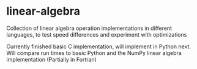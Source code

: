 # linear-algebra
Collection of linear algebra operation implementations in different languages, to test speed differences and experiment with optimizations

Currently finished basic C implementation, will implement in Python next. 
Will compare run times to basic Python and the NumPy linear algebra implementation (Partially in Fortran)
